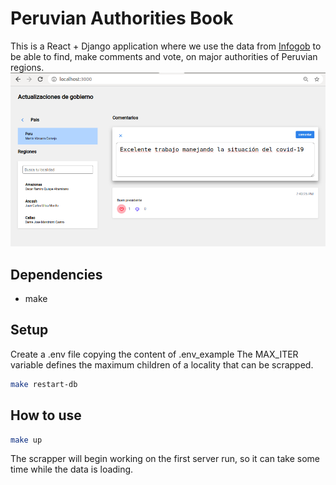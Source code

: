# Peruvian Authorities Book

This is a React + Django application where we use the data from [Infogob](https://infogob.jne.gob.pe/) to be able to find, make comments and vote, on major authorities of Peruvian regions.
![frames](images/gover.png)

## Dependencies

- make

## Setup

Create a .env file copying the content of .env_example
The MAX_ITER variable defines the maximum children of a locality that can be scrapped.

```bash
make restart-db
```

## How to use

```bash
make up
```

The scrapper will begin working on the first server run, so it can take some time while the data is loading.
